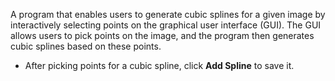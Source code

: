 A program that enables users to generate cubic splines for a given image by interactively selecting points on the graphical user interface (GUI). The GUI allows users to pick points on the image, and the program then generates cubic splines based on these points.
* After picking points for a cubic spline, click **Add Spline** to save it.
